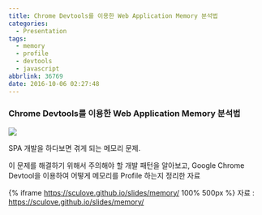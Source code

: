 ```yaml
---
title: Chrome Devtools를 이용한 Web Application Memory 분석법
categories:
  - Presentation
tags:
  - memory
  - profile
  - devtools
  - javascript
abbrlink: 36769
date: 2016-10-06 02:27:48
---
```


### Chrome Devtools를 이용한 Web Application Memory 분석법

![](dontcontrol.png)

SPA 개발을 하다보면 겪게 되는 메모리 문제.

이 문제를 해결하기 위해서 주의해야 할 개발 패턴을 알아보고,
Google Chrome Devtool을 이용하여 어떻게 메모리를 Profile 하는지 정리한 자료

{% iframe https://sculove.github.io/slides/memory/ 100% 500px %}
자료 : https://sculove.github.io/slides/memory/
